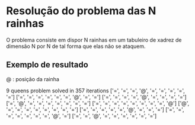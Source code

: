 # Resolução do problema das N rainhas 

O problema consiste em dispor N rainhas em um tabuleiro de xadrez de dimensão N por N de tal forma que elas não se ataquem.

## Exemplo de resultado

@ : posição da rainha

9 queens problem solved in 357 iterations
['=', '=', '=', '@', '=', '=', '=', '=', '=']
['=', '=', '=', '=', '=', '=', '@', '=', '=']
['=', '=', '=', '=', '@', '=', '=', '=', '=']
['=', '@', '=', '=', '=', '=', '=', '=', '=']
['=', '=', '=', '=', '=', '=', '=', '=', '@']
['@', '=', '=', '=', '=', '=', '=', '=', '=']
['=', '=', '=', '=', '=', '@', '=', '=', '=']
['=', '=', '=', '=', '=', '=', '=', '@', '=']
['=', '=', '@', '=', '=', '=', '=', '=', '=']

